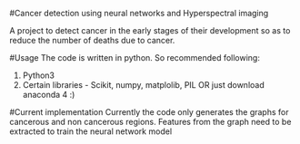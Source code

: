 #Cancer detection using neural networks and Hyperspectral imaging

A project to detect cancer in the early stages of their development so as to reduce the number of deaths due to cancer.

#Usage
The code is written in python. So recommended following:
1. Python3
2. Certain libraries - Scikit, numpy, matplolib, PIL OR just download anaconda 4 :)

#Current implementation
Currently the code only generates the graphs for cancerous and non cancerous regions. Features from the graph need to be extracted to 
train the neural network model


